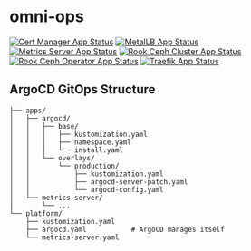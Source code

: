 # omni-ops

[![Cert Manager App Status](https://cd.apps.lab.mxe11.nl/api/badge?name=cert-manager&revision=true&showAppName=true)](https://cd.apps.lab.mxe11.nl/applications/cert-manager)
[![MetalLB App Status](https://cd.apps.lab.mxe11.nl/api/badge?name=metallb&revision=true&showAppName=true)](https://cd.apps.lab.mxe11.nl/applications/metallb)
[![Metrics Server App Status](https://cd.apps.lab.mxe11.nl/api/badge?name=metrics-server&revision=true&showAppName=true)](https://cd.apps.lab.mxe11.nl/applications/metrics-server)
[![Rook Ceph Cluster App Status](https://cd.apps.lab.mxe11.nl/api/badge?name=rook-ceph-cluster&revision=true&showAppName=true)](https://cd.apps.lab.mxe11.nl/applications/rook-ceph-cluster)
[![Rook Ceph Operator App Status](https://cd.apps.lab.mxe11.nl/api/badge?name=rook-ceph-operator&revision=true&showAppName=true)](https://cd.apps.lab.mxe11.nl/applications/rook-ceph-operator)
[![Traefik App Status](https://cd.apps.lab.mxe11.nl/api/badge?name=traefik&revision=true&showAppName=true)](https://cd.apps.lab.mxe11.nl/applications/traefik)

## ArgoCD GitOps Structure

```
├── apps/
│   ├── argocd/
│   │   ├── base/
│   │   │   ├── kustomization.yaml
│   │   │   ├── namespace.yaml
│   │   │   └── install.yaml
│   │   └── overlays/
│   │       └── production/
│   │           ├── kustomization.yaml
│   │           ├── argocd-server-patch.yaml
│   │           └── argocd-config.yaml
│   └── metrics-server/
│       └── ...
└── platform/
    ├── kustomization.yaml
    ├── argocd.yaml           # ArgoCD manages itself
    └── metrics-server.yaml
```
